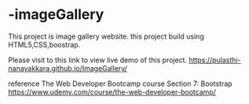 # -imageGallery
This project is image gallery website. 
this project build using HTML5,CSS,boostrap.

Please visit to this link to view live demo of this project.
https://pulasthi-nanayakkara.github.io/ImageGallery/

reference 
The Web Developer Bootcamp course Section 7: Bootstrap
https://www.udemy.com/course/the-web-developer-bootcamp/

